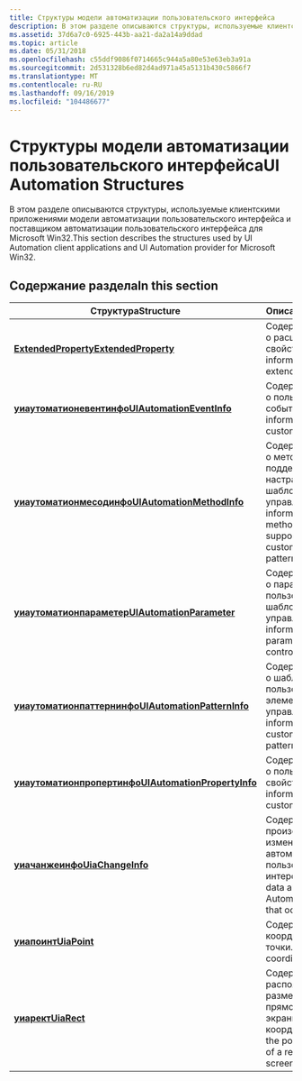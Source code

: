 ```yaml
---
title: Структуры модели автоматизации пользовательского интерфейса
description: В этом разделе описываются структуры, используемые клиентскими приложениями модели автоматизации пользовательского интерфейса и поставщиком автоматизации пользовательского интерфейса для Microsoft Win32.
ms.assetid: 37d6a7c0-6925-443b-aa21-da2a14a9ddad
ms.topic: article
ms.date: 05/31/2018
ms.openlocfilehash: c55ddf9086f0714665c944a5a80e53e63eb3a91a
ms.sourcegitcommit: 2d531328b6ed82d4ad971a45a5131b430c5866f7
ms.translationtype: MT
ms.contentlocale: ru-RU
ms.lasthandoff: 09/16/2019
ms.locfileid: "104486677"
---
```

# <a name="ui-automation-structures"></a><span data-ttu-id="96038-103">Структуры модели автоматизации пользовательского интерфейса</span><span class="sxs-lookup"><span data-stu-id="96038-103">UI Automation Structures</span></span>

<span data-ttu-id="96038-104">В этом разделе описываются структуры, используемые клиентскими приложениями модели автоматизации пользовательского интерфейса и поставщиком автоматизации пользовательского интерфейса для Microsoft Win32.</span><span class="sxs-lookup"><span data-stu-id="96038-104">This section describes the structures used by UI Automation client applications and UI Automation provider for Microsoft Win32.</span></span>

## <a name="in-this-section"></a><span data-ttu-id="96038-105">Содержание раздела</span><span class="sxs-lookup"><span data-stu-id="96038-105">In this section</span></span>



| <span data-ttu-id="96038-106">Структура</span><span class="sxs-lookup"><span data-stu-id="96038-106">Structure</span></span>                                                                            | <span data-ttu-id="96038-107">Описание</span><span class="sxs-lookup"><span data-stu-id="96038-107">Description</span></span>                                                                                   |
|--------------------------------------------------------------------------------------|-----------------------------------------------------------------------------------------------|
| [<span data-ttu-id="96038-108">**ExtendedProperty**</span><span class="sxs-lookup"><span data-stu-id="96038-108">**ExtendedProperty**</span></span>](/windows/desktop/api/UIAutomationClient/ns-uiautomationclient-extendedproperty)<br/>                       | <span data-ttu-id="96038-109">Содержит сведения о расширенном свойстве.</span><span class="sxs-lookup"><span data-stu-id="96038-109">Contains information about an extended property.</span></span> <br/>                                  |
| [<span data-ttu-id="96038-110">**уиаутоматионевентинфо**</span><span class="sxs-lookup"><span data-stu-id="96038-110">**UIAutomationEventInfo**</span></span>](/windows/desktop/api/UIAutomationCore/ns-uiautomationcore-uiautomationeventinfo)<br/>       | <span data-ttu-id="96038-111">Содержит сведения о пользовательском событии.</span><span class="sxs-lookup"><span data-stu-id="96038-111">Contains information about a custom event.</span></span><br/>                                         |
| [<span data-ttu-id="96038-112">**уиаутоматионмесодинфо**</span><span class="sxs-lookup"><span data-stu-id="96038-112">**UIAutomationMethodInfo**</span></span>](/windows/desktop/api/UIAutomationCore/ns-uiautomationcore-uiautomationmethodinfo)<br/>     | <span data-ttu-id="96038-113">Содержит сведения о методе, поддерживаемом настраиваемым шаблоном элемента управления.</span><span class="sxs-lookup"><span data-stu-id="96038-113">Contains information about a method that is supported by a custom control pattern.</span></span><br/> |
| [<span data-ttu-id="96038-114">**уиаутоматионпараметер**</span><span class="sxs-lookup"><span data-stu-id="96038-114">**UIAutomationParameter**</span></span>](/windows/desktop/api/UIAutomationCore/ns-uiautomationcore-uiautomationparameter)<br/>       | <span data-ttu-id="96038-115">Содержит сведения о параметре пользовательского шаблона элемента управления.</span><span class="sxs-lookup"><span data-stu-id="96038-115">Contains information about a parameter of a custom control pattern.</span></span><br/>                |
| [<span data-ttu-id="96038-116">**уиаутоматионпаттернинфо**</span><span class="sxs-lookup"><span data-stu-id="96038-116">**UIAutomationPatternInfo**</span></span>](/windows/desktop/api/UIAutomationCore/ns-uiautomationcore-uiautomationpatterninfo)<br/>   | <span data-ttu-id="96038-117">Содержит сведения о шаблоне пользовательского элемента управления.</span><span class="sxs-lookup"><span data-stu-id="96038-117">Contains information about a custom control pattern.</span></span><br/>                               |
| [<span data-ttu-id="96038-118">**уиаутоматионпропертинфо**</span><span class="sxs-lookup"><span data-stu-id="96038-118">**UIAutomationPropertyInfo**</span></span>](/windows/desktop/api/UIAutomationCore/ns-uiautomationcore-uiautomationpropertyinfo)<br/> | <span data-ttu-id="96038-119">Содержит сведения о пользовательском свойстве.</span><span class="sxs-lookup"><span data-stu-id="96038-119">Contains information about a custom property.</span></span><br/>                                      |
| [<span data-ttu-id="96038-120">**уиачанжеинфо**</span><span class="sxs-lookup"><span data-stu-id="96038-120">**UiaChangeInfo**</span></span>](/windows/desktop/api/UIAutomationCore/ns-uiautomationcore-uiachangeinfo)<br/>                                    | <span data-ttu-id="96038-121">Содержит данные о произошедших изменениях автоматизации пользовательского интерфейса.</span><span class="sxs-lookup"><span data-stu-id="96038-121">Contains data about a UI Automation change that occurred.</span></span><br/>                          |
| [<span data-ttu-id="96038-122">**уиапоинт**</span><span class="sxs-lookup"><span data-stu-id="96038-122">**UiaPoint**</span></span>](/windows/desktop/api/UIAutomationCore/ns-uiautomationcore-uiapoint)<br/>                                 | <span data-ttu-id="96038-123">Содержит координаты точки.</span><span class="sxs-lookup"><span data-stu-id="96038-123">Contains the coordinates of a point.</span></span> <br/>                                              |
| [<span data-ttu-id="96038-124">**уиарект**</span><span class="sxs-lookup"><span data-stu-id="96038-124">**UiaRect**</span></span>](/windows/desktop/api/UIAutomationCore/ns-uiautomationcore-uiarect)<br/>                                   | <span data-ttu-id="96038-125">Содержит расположение и размер прямоугольника в экранных координатах.</span><span class="sxs-lookup"><span data-stu-id="96038-125">Contains the position and size of a rectangle, in screen coordinates.</span></span><br/>              |



 

 

 





